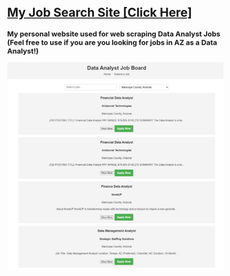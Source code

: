 # [My Job Search Site [Click Here]](https://kevingastelum.github.io/MyJobSearchSite/)
### My personal website used for web scraping Data Analyst Jobs <br>(Feel free to use if you are you looking for jobs in AZ as a Data Analyst!)
<img src="images/JobSite.png" width="700">
